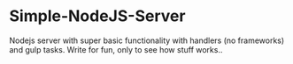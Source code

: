 # Simple-NodeJS-Server

Nodejs server with super basic functionality with handlers (no frameworks) and gulp tasks.
Write for fun, only to see how stuff works.. 
